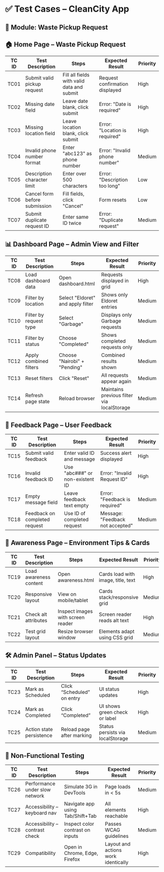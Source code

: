 # ✅ Test Cases – CleanCity App

## 🧾 Module: Waste Pickup Request
## 🏠 Home Page – Waste Pickup Request

| TC ID | Test Description | Steps | Expected Result | Priority |
|-------|------------------|-------|------------------|----------|
| TC01  | Submit valid pickup request | Fill all fields with valid data and submit | Request confirmation displayed | High |
| TC02  | Missing date field | Leave date blank, click submit | Error: "Date is required" | High |
| TC03  | Missing location field | Leave location blank, click submit | Error: "Location is required" | High |
| TC04  | Invalid phone number format | Enter "abc123" as phone number | Error: "Invalid phone number" | Medium |
| TC05  | Description character limit | Enter over 500 characters | Error: "Description too long" | Low |
| TC06  | Cancel form before submission | Fill fields, click "Cancel" | Form resets | Low |
| TC07  | Submit duplicate request ID | Enter same ID twice | Error: "Duplicate request" | Medium |

## 📊 Dashboard Page – Admin View and Filter

| TC ID | Test Description | Steps | Expected Result | Priority |
|-------|------------------|-------|------------------|----------|
| TC08  | Load dashboard data | Open dashboard.html | Requests displayed in grid | High |
| TC09  | Filter by location | Select "Eldoret" and apply filter | Shows only Eldoret entries | Medium |
| TC10  | Filter by request type | Select "Garbage" | Displays only Garbage requests | Medium |
| TC11  | Filter by status | Choose "Completed" | Shows completed requests only | Medium |
| TC12  | Apply combined filters | Choose "Nairobi" + "Pending" | Combined results shown | Medium |
| TC13  | Reset filters | Click "Reset" | All requests appear again | Medium |
| TC14  | Refresh page state | Reload browser | Maintains previous filter via localStorage | Medium |

## 📣 Feedback Page – User Feedback

| TC ID | Test Description | Steps | Expected Result | Priority |
|-------|------------------|-------|------------------|----------|
| TC15  | Submit valid feedback | Enter valid ID and message | Success alert displayed | High |
| TC16  | Invalid feedback ID | Use "abc###" or non-existent ID | Error: "Invalid Request ID" | High |
| TC17  | Empty message field | Leave feedback text empty | Error: "Feedback is required" | Medium |
| TC18  | Feedback on completed request | Use ID of completed request | Message: "Feedback not accepted" | Medium |

## 🧠 Awareness Page – Environment Tips & Cards

| TC ID | Test Description | Steps | Expected Result | Priority |
|-------|------------------|-------|------------------|----------|
| TC19  | Load awareness content | Open awareness.html | Cards load with image, title, text | High |
| TC20  | Responsive layout | View on mobile/tablet | Cards stack/responsive grid | Medium |
| TC21  | Check alt attributes | Inspect images with screen reader | Screen reader reads alt text | High |
| TC22  | Test grid layout | Resize browser window | Elements adapt using CSS grid | Medium |

## 🛠 Admin Panel – Status Updates

| TC ID | Test Description | Steps | Expected Result | Priority |
|-------|------------------|-------|------------------|----------|
| TC23  | Mark as Scheduled | Click “Scheduled” on entry | UI status updates | High |
| TC24  | Mark as Completed | Click “Completed” | UI shows green check or label | High |
| TC25  | Action state persistence | Reload page after marking | Status persists via localStorage | Medium |

## 🧪 Non-Functional Testing

| TC ID | Test Description | Steps | Expected Result | Priority |
|-------|------------------|-------|------------------|----------|
| TC26  | Performance under slow network | Simulate 3G in DevTools | Page loads in < 5s | Medium |
| TC27  | Accessibility – keyboard nav | Navigate app using Tab/Shift+Tab | All elements reachable | High |
| TC28  | Accessibility – contrast check | Inspect color contrast on inputs | Passes WCAG guidelines | Medium |
| TC29  | Compatibility | Open in Chrome, Edge, Firefox | Layout and actions work identically | High |
